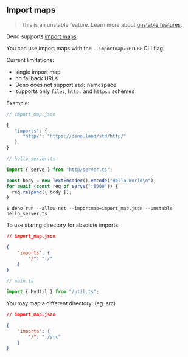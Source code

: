 ## Import maps

> This is an unstable feature. Learn more about
> [unstable features](../runtime/stability.md).

Deno supports [import maps](https://github.com/WICG/import-maps).

You can use import maps with the `--importmap=<FILE>` CLI flag.

Current limitations:

- single import map
- no fallback URLs
- Deno does not support `std:` namespace
- supports only `file:`, `http:` and `https:` schemes

Example:

```js
// import_map.json

{
   "imports": {
      "http/": "https://deno.land/std/http/"
   }
}
```

```ts
// hello_server.ts

import { serve } from "http/server.ts";

const body = new TextEncoder().encode("Hello World\n");
for await (const req of serve(":8000")) {
  req.respond({ body });
}
```

```shell
$ deno run --allow-net --importmap=import_map.json --unstable hello_server.ts
```

To use staring directory for absolute imports:

```json
// import_map.json

{
    "imports": {
        "/": "./"
    }
}
```
```ts
// main.ts

import { MyUtil } from "/util.ts";
```

You may map a different directory: (eg. src)

```json
// import_map.json

{
    "imports": {
        "/": "./src"
    }
}
```
